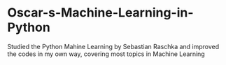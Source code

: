 # Oscar-s-Machine-Learning-in-Python
Studied the Python Mahine Learning by Sebastian Raschka and improved the codes in my own way, covering most topics in Machine Learning
